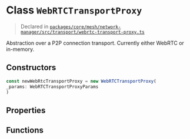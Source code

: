 # Class `WebRTCTransportProxy`
> Declared in [`packages/core/mesh/network-manager/src/transport/webrtc-transport-proxy.ts`](https://github.com/dxos/protocols/blob/main/packages/core/mesh/network-manager/src/transport/webrtc-transport-proxy.ts#L27)

Abstraction over a P2P connection transport. Currently either WebRTC or in-memory.

## Constructors
```ts
const newWebRtcTransportProxy = new WebRTCTransportProxy(
_params: WebRTCTransportProxyParams
)
```

## Properties

## Functions
